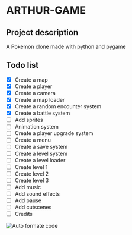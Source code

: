 # ARTHUR-GAME

## Project description

A Pokemon clone made with python and pygame

## Todo list

- [x] Create a map
- [x] Create a player
- [x] Create a camera
- [x] Create a map loader
- [x] Create a random encounter system
- [x] Create a battle system
- [ ] Add sprites
- [ ] Animation system
- [ ] Create a player upgrade system
- [ ] Create a menu
- [ ] Create a save system
- [ ] Create a level system
- [ ] Create a level loader
- [ ] Create level 1
- [ ] Create level 2
- [ ] Create level 3
- [ ] Add music
- [ ] Add sound effects
- [ ] Add pause
- [ ] Add cutscenes
- [ ] Credits

![Auto formate code](https://github.com/marcelo-schreiber/pitman-adventure/workflows/Auto%20formate%20code/badge.svg)
